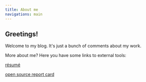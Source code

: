 ```yaml
---
title: About me
navigations: main
---
```


Greetings!
-----

Welcome to my blog. It's just a bunch of comments about my work.

More about me? Here you have some links to external tools:

[résumé](http://resume.github.io/?kpacha)

[open source report card](http://osrc.dfm.io/kpacha)
